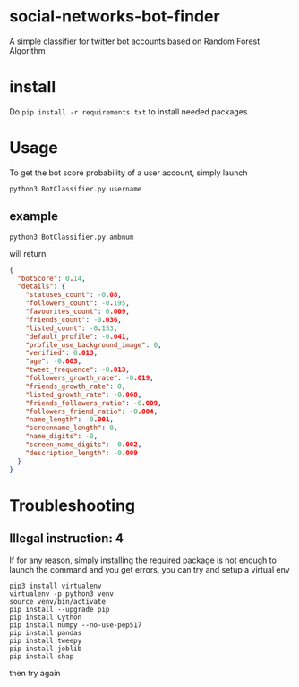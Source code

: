 # social-networks-bot-finder

A simple classifier for twitter bot accounts based on Random Forest Algorithm

# install

Do `pip install -r requirements.txt` to install needed packages

# Usage

To get the bot score probability of a user account, simply launch

```
python3 BotClassifier.py username
```

## example

```
python3 BotClassifier.py ambnum
```

will return

```json
{
  "botScore": 0.14,
  "details": {
    "statuses_count": -0.08,
    "followers_count": -0.195,
    "favourites_count": 0.009,
    "friends_count": -0.036,
    "listed_count": -0.153,
    "default_profile": -0.041,
    "profile_use_background_image": 0,
    "verified": 0.013,
    "age": -0.003,
    "tweet_frequence": -0.013,
    "followers_growth_rate": -0.019,
    "friends_growth_rate": 0,
    "listed_growth_rate": -0.068,
    "friends_followers_ratio": -0.009,
    "followers_friend_ratio": -0.004,
    "name_length": -0.001,
    "screenname_length": 0,
    "name_digits": -0,
    "screen_name_digits": -0.002,
    "description_length": -0.009
  }
}
```

# Troubleshooting

## Illegal instruction: 4

If for any reason, simply installing the required package is not enough to launch the command and you get errors, you can try and setup a virtual env

```
pip3 install virtualenv
virtualenv -p python3 venv
source venv/bin/activate
pip install --upgrade pip
pip install Cython
pip install numpy --no-use-pep517
pip install pandas
pip install tweepy
pip install joblib
pip install shap
```

then try again
